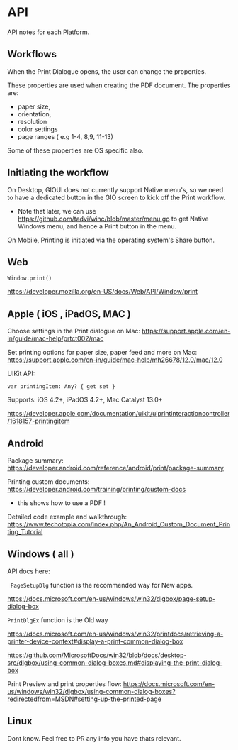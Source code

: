 # API

API notes for each Platform.

## Workflows

When the Print Dialogue opens, the user can change the properties.

These properties are used when creating the PDF document. The properties are:

- paper size,
- orientation,
- resolution
- color settings
- page ranges ( e.g 1-4, 8,9, 11-13)

Some of these properties are OS specific also.


## Initiating the workflow

On Desktop, GIOUI does not currently support Native menu's, so we need to have a dedicated button in the GIO screen to kick off the Print workflow. 

- Note that later, we can use https://github.com/tadvi/winc/blob/master/menu.go to get Native Windows menu, and hence a Print button in the menu.

On Mobile, Printing is initiated via the operating system's Share button.



## Web

``` Window.print() ```

https://developer.mozilla.org/en-US/docs/Web/API/Window/print

## Apple ( iOS , iPadOS, MAC )

Choose settings in the Print dialogue on Mac: https://support.apple.com/en-in/guide/mac-help/prtct002/mac

Set printing options for paper size, paper feed and more on Mac: https://support.apple.com/en-in/guide/mac-help/mh26678/12.0/mac/12.0

UIKit API: 

``` var printingItem: Any? { get set } ``` 

Supports: iOS 4.2+, iPadOS 4.2+, Mac Catalyst 13.0+

https://developer.apple.com/documentation/uikit/uiprintinteractioncontroller/1618157-printingitem

## Android

Package summary: https://developer.android.com/reference/android/print/package-summary

Printing custom documents: https://developer.android.com/training/printing/custom-docs
- this shows how to use a PDF !

Detailed code example and walkthrough: https://www.techotopia.com/index.php/An_Android_Custom_Document_Printing_Tutorial

## Windows ( all )

API docs here:

``` PageSetupDlg``` function is the recommended way for New apps.

https://docs.microsoft.com/en-us/windows/win32/dlgbox/page-setup-dialog-box

``` PrintDlgEx ``` function is the Old way

https://docs.microsoft.com/en-us/windows/win32/printdocs/retrieving-a-printer-device-context#display-a-print-common-dialog-box

https://github.com/MicrosoftDocs/win32/blob/docs/desktop-src/dlgbox/using-common-dialog-boxes.md#displaying-the-print-dialog-box


Print Preview and print properties flow: https://docs.microsoft.com/en-us/windows/win32/dlgbox/using-common-dialog-boxes?redirectedfrom=MSDN#setting-up-the-printed-page


## Linux

Dont know. Feel free to PR any info you have thats relevant.



